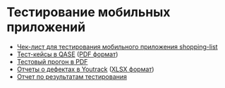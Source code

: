 # Тестирование мобильных приложений
- [Чек-лист для тестирования мобильного приложения shopping-list](https://docs.google.com/spreadsheets/d/14Vbqw6W-d-u3em53FLF18eUvItOynxUxHGTteG4ulAI/edit?usp=sharing)
- [Тест-кейсы в QASE](https://app.qase.io/project/G9?author=254&previewMode=side&suite=328&tab=) ([PDF формат](Test_cases_mobile.pdf))
- [Тестовый прогон в PDF](Test_run_mobile.pdf)
- [Отчеты о дефектах в Youtrack](https://artsiomrusau.youtrack.cloud/issue/G9-1178/Mobile-App-Testing-Daria-Shlipakova) ([XLSX формат](Bug_reports_mobile.xlsx))
- [Отчет по результатам тестирования](https://docs.google.com/spreadsheets/d/1Sgeiy62avpEV0gLiLWG6je58j7Q-wPm9sIE3SZrV1rk/edit?usp=sharing)
